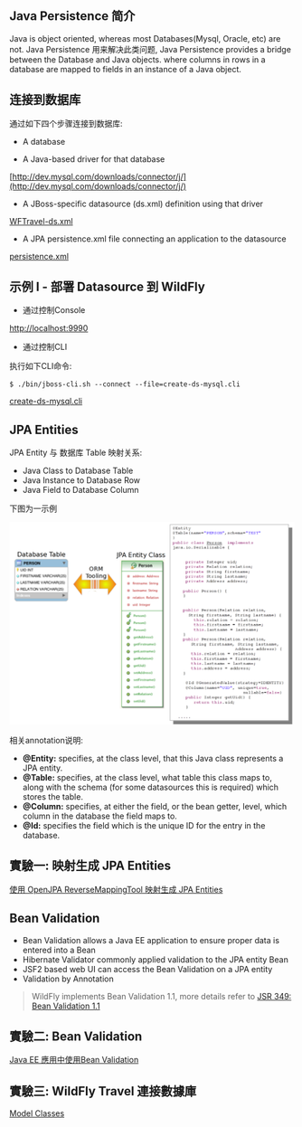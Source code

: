 ## Java Persistence 简介

Java is object oriented, whereas most Databases(Mysql, Oracle, etc) are not. Java Persistence 用来解决此类问题, Java Persistence provides a bridge between the Database and Java objects. where columns in rows in a database are mapped to fields in an instance of a Java object.

## 连接到数据库

通过如下四个步骤连接到数据库:

* A database

* A Java-based driver for that database

[http://dev.mysql.com/downloads/connector/j/](http://dev.mysql.com/downloads/connector/j/)

* A JBoss-specific datasource (ds.xml) definition using that driver

[WFTravel-ds.xml](WFTravel-ds.xml)


* A JPA persistence.xml file connecting an application to the datasource

[persistence.xml](persistence.xml)

## 示例 I - 部署 Datasource 到 WildFly

* 通过控制Console

[http://localhost:9990](http://localhost:9990)

* 通过控制CLI

执行如下CLI命令:

~~~
$ ./bin/jboss-cli.sh --connect --file=create-ds-mysql.cli
~~~

[create-ds-mysql.cli](create-ds-mysql.cli)

## JPA Entities

JPA Entity 与 数据库 Table 映射关系:

* Java Class to Database Table
* Java Instance to Database Row
* Java Field to Database Column

下图为一示例

![Person Entity](img/person-entity.png)

相关annotation说明:

* **@Entity:** specifies, at the class level, that this Java class represents a JPA entity.
* **@Table:** specifies, at the class level, what table this class maps to, along with the schema (for some datasources this is required) which stores the table.
* **@Column:** specifies, at either the field, or the bean getter, level, which column in the database the field maps to.
* **@Id:** specifies the field which is the unique ID for the entry in the database.

## 實驗一: 映射生成 JPA Entities

[使用 OpenJPA ReverseMappingTool 映射生成 JPA Entities](reverse-mapping-openjpa/README.md)

## Bean Validation

* Bean Validation allows a Java EE application to ensure proper data is entered into a Bean
* Hibernate Validator commonly applied validation to the JPA entity Bean
* JSF2 based web UI can access the Bean Validation on a JPA entity
* Validation by Annotation

> WildFly implements Bean Validation 1.1, more details refer to [JSR 349: Bean Validation 1.1](https://jcp.org/en/jsr/detail?id=349)

## 實驗二: Bean Validation

[Java EE 應用中使用Bean Validation](bean-validation/README.md)

## 實驗三: WildFly Travel 連接數據庫

[Model Classes](travel/src/main/java/com/wftravel/model/)
